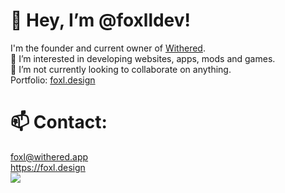 
# 👋 Hey, I’m @foxlldev!
I'm the founder and current owner of [Withered](https://withered.io).  
👀 I’m interested in developing websites, apps, mods and games.  
💞️ I’m not currently looking to collaborate on anything.  
Portfolio: [foxl.design](https://foxl.design)

# 📫 Contact:
foxl@withered.app  
https://foxl.design 
<br><img src="https://discord.c99.nl/widget/theme-3/400680342136291329.png">

<!---
foxlldev/foxlldev is a ✨ special ✨ repository because its `README.md` (this file) appears on your GitHub profile.
You can click the Preview link to take a look at your changes.
--->
